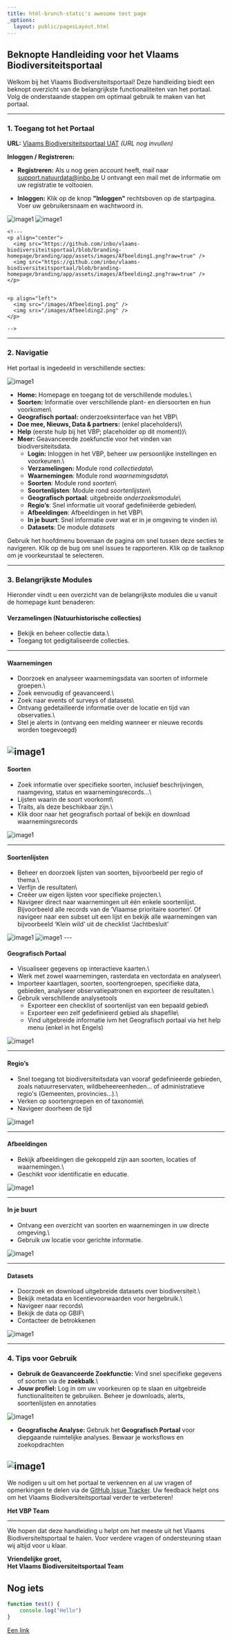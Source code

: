 ```yaml
---
title: html-brunch-static's awesome test page
_options:
  layout: public/pagesLayout.html
---
```


## Beknopte Handleiding voor het Vlaams Biodiversiteitsportaal

Welkom bij het Vlaams Biodiversiteitsportaal! Deze handleiding biedt een beknopt overzicht van de belangrijkste functionaliteiten van het portaal. Volg de onderstaande stappen om optimaal gebruik te maken van het portaal.

------------------------------------------------------------------------

### 1. Toegang tot het Portaal

**URL:** [Vlaams Biodiversiteitsportaal UAT](#) *(URL nog invullen)*

**Inloggen / Registreren:**

-   **Registreren:** Als u nog geen account heeft, mail naar [support.natuurdata\@inbo.be](mailto:support@natuurdata.inbo.be) U ontvangt een mail met de informatie om uw registratie te voltooien.

-   **Inloggen:** Klik op de knop **"Inloggen"** rechtsboven op de startpagina. Voer uw gebruikersnaam en wachtwoord in.

![image1](/images/Afbeelding1.png) ![image1](/images/Afbeelding2.png)

```{=html}
<!---
<p align="center">
  <img src="https://github.com/inbo/vlaams-biodiversiteitsportaal/blob/branding-homepage/branding/app/assets/images/Afbeelding1.png?raw=true" />
  <img src="https://github.com/inbo/vlaams-biodiversiteitsportaal/blob/branding-homepage/branding/app/assets/images/Afbeelding2.png?raw=true" />
</p>


<p align="left">
  <img src="/images/Afbeelding1.png" />
  <img src="/images/Afbeelding2.png" />
</p>

-->
```

------------------------------------------------------------------------

### 2. Navigatie

Het portaal is ingedeeld in verschillende secties:

![image1](/images/Afbeelding3.png)

-   **Home:** Homepage en toegang tot de verschillende modules.\
-   **Soorten:** Informatie over verschillende plant- en diersoorten en hun voorkomen\
-   **Geografisch portaal:** onderzoeksinterface van het VBP\
-   **Doe mee, Nieuws, Data & partners:** (enkel placeholders)\
-   **Help** (eerste hulp bij het VBP; placeholder op dit moment))\
-   **Meer:** Geavanceerde zoekfunctie voor het vinden van biodiversiteitsdata.
    -   **Login:** Inloggen in het VBP, beheer uw persoonlijke instellingen en voorkeuren.\
    -   **Verzamelingen:** Module rond *collectiedata*\
    -   **Waarnemingen**: Module rond *waarnemingsdata*\
    -   **Soorten**: Module rond *soorten*\
    -   **Soortenlijsten**: Module rond *soortenlijsten*\
    -   **Geografisch portaal**: uitgebreide *onderzoeksmodule*\
    -   **Regio’s**: Snel informatie uit vooraf gedefiniëerde gebieden\
    -   **Afbeeldingen**: Afbeeldingen in het VBP\
    -   **In je buurt**: Snel informatie over wat er in je omgeving te vinden is\
    -   **Datasets**: De module *datasets*

Gebruik het hoofdmenu bovenaan de pagina om snel tussen deze secties te navigeren. Klik op de bug om snel issues te rapporteren. Klik op de taalknop om je voorkeurstaal te selecteren.

------------------------------------------------------------------------

### 3. **Belangrijkste Modules**

Hieronder vindt u een overzicht van de belangrijkste modules die u vanuit de homepage kunt benaderen:

#### **Verzamelingen (Natuurhistorische collecties)**

-   Bekijk en beheer collectie data.\
-   Toegang tot gedigitaliseerde collecties.

------------------------------------------------------------------------

#### **Waarnemingen**

-   Doorzoek en analyseer waarnemingsdata van soorten of informele groepen.\
-   Zoek eenvoudig of geavanceerd.\
-   Zoek naar events of surveys of datasets\
-   Ontvang gedetailleerde informatie over de locatie en tijd van observaties.\
-   Stel je alerts in (ontvang een melding wanneer er nieuwe records worden toegevoegd)

## ![image1](/images/Afbeelding4.png)

#### **Soorten**

-   Zoek informatie over specifieke soorten, inclusief beschrijvingen, naamgeving, status en waarnemingsrecords...\
-   Lijsten waarin de soort voorkomt\
-   Traits, als deze beschikbaar zijn.\
-   Klik door naar het geografisch portaal of bekijk en download waarnemingsrecords

![image1](/images/Afbeelding5.png)

------------------------------------------------------------------------

#### **Soortenlijsten**

-   Beheer en doorzoek lijsten van soorten, bijvoorbeeld per regio of thema.\
-   Verfijn de resultaten\
-   Creëer uw eigen lijsten voor specifieke projecten.\
-   Navigeer direct naar waarnemingen uit één enkele soortenlijst. Bijvoorbeeld alle records van de ‘Vlaamse prioritaire soorten’. Of navigeer naar een subset uit een lijst en bekijk alle waarnemingen van bijvoorbeeld ‘Klein wild’ uit de checklist ‘Jachtbesluit’

![image1](/images/Afbeelding6.png) ![image1](/images/Afbeelding7.png) ---

#### **Geografisch Portaal**

-   Visualiseer gegevens op interactieve kaarten.\
-   Werk met zowel waarnemingen, rasterdata en vectordata en analyseer\
-   Importeer kaartlagen, soorten, soortengroepen, specifieke data, gebieden, analyseer observatiepatronen en exporteer de resultaten.\
-   Gebruik verschillende analysetools
    -   Exporteer een checklist of soortenlijst van een bepaald gebied\
    -   Exporteer een zelf gedefinieerd gebied als shapefile\
    -   Vind uitgebreide informatie ivm het Geografisch portaal via het help menu (enkel in het Engels)

![image1](/images/Afbeelding8.png)

------------------------------------------------------------------------

#### **Regio’s**

-   Snel toegang tot biodiversiteitsdata van vooraf gedefinieerde gebieden, zoals natuurreservaten, wildbeheereenheden… of administratieve regio's (Gemeenten, provincies…).\
-   Verken op soortengroepen en of taxonomie\
-   Navigeer doorheen de tijd

![image1](/images/Afbeelding9.png)

------------------------------------------------------------------------

#### **Afbeeldingen**

-   Bekijk afbeeldingen die gekoppeld zijn aan soorten, locaties of waarnemingen.\
-   Geschikt voor identificatie en educatie.

![image1](/images/Afbeelding10.png)

------------------------------------------------------------------------

#### **In je buurt**

-   Ontvang een overzicht van soorten en waarnemingen in uw directe omgeving.\
-   Gebruik uw locatie voor gerichte informatie.

![image1](/images/Afbeelding11.png)

------------------------------------------------------------------------

#### **Datasets**

-   Doorzoek en download uitgebreide datasets over biodiversiteit.\
-   Bekijk metadata en licentievoorwaarden voor hergebruik.\
-   Navigeer naar records\
-   Bekijk de data op GBIF\
-   Contacteer de betrokkenen

![image1](/images/Afbeelding12.png)

------------------------------------------------------------------------

### 4. **Tips voor Gebruik**

-   **Gebruik de Geavanceerde Zoekfunctie:** Vind snel specifieke gegevens of soorten via de **zoekbalk**.\
-   **Jouw profiel:** Log in om uw voorkeuren op te slaan en uitgebreide functionaliteiten te gebruiken. Beheer je downloads, alerts, soortenlijsten en annotaties

![image1](/images/Afbeelding13.png)

-   **Geografische Analyse:** Gebruik het **Geografisch Portaal** voor diepgaande ruimtelijke analyses. Bewaar je worksflows en zoekopdrachten

## ![image1](/images/Afbeelding14.png)

We nodigen u uit om het portaal te verkennen en al uw vragen of opmerkingen te delen via de [GitHub Issue Tracker](https://github.com/inbo/vlaams-biodiversiteitsportaal/issues). Uw feedback helpt ons om het Vlaams Biodiversiteitsportaal verder te verbeteren!

**Het VBP Team**

------------------------------------------------------------------------

We hopen dat deze handleiding u helpt om het meeste uit het Vlaams Biodiversiteitsportaal te halen. Voor verdere vragen of ondersteuning staan wij altijd voor u klaar.

**Vriendelijke groet,**\
**Het Vlaams Biodiversiteitsportaal Team**

### 

## Nog iets

``` javascript
function test() {
    console.log("Hello")
}
```

[Een link](https://natuurdata.dev.inbo.be)
